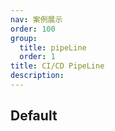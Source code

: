 ```yaml
---
nav: 案例展示
order: 100
group:
  title: pipeLine
  order: 1
title: CI/CD PipeLine
description:
---
```


## Default

<code src="./demos/pipeline/multiPipe/pipelineDemo.tsx" ></code>
